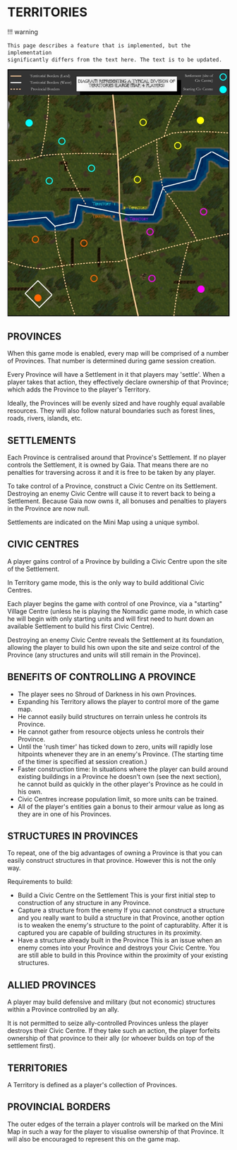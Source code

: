 TERRITORIES
===========

!!! warning

    This page describes a feature that is implemented, but the implementation
    significantly differs from the text here. The text is to be updated.


![Territories3.jpg](territories/Territories3.jpg)

PROVINCES
---------

When this game mode is enabled, every map will be comprised of a number
of Provinces. That number is determined during game session creation.

Every Province will have a Settlement in it that players may 'settle'.
When a player takes that action, they effectively declare ownership of
that Province; which adds the Province to the player's Territory.

Ideally, the Provinces will be evenly sized and have roughly equal
available resources. They will also follow natural boundaries such as
forest lines, roads, rivers, islands, etc.

SETTLEMENTS
-----------

Each Province is centralised around that Province's Settlement. If no
player controls the Settlement, it is owned by Gaia. That means there
are no penalties for traversing across it and it is free to be taken by
any player.

To take control of a Province, construct a Civic Centre on its
Settlement. Destroying an enemy Civic Centre will cause it to revert
back to being a Settlement. Because Gaia now owns it, all bonuses and
penalties to players in the Province are now null.

Settlements are indicated on the Mini Map using a unique symbol.

CIVIC CENTRES
-------------

A player gains control of a Province by building a Civic Centre upon the
site of the Settlement.

In Territory game mode, this is the only way to build additional Civic
Centres.

Each player begins the game with control of one Province, via a
"starting" Village Centre (unless he is playing the Nomadic game mode,
in which case he will begin with only starting units and will first need
to hunt down an available Settlement to build his first Civic Centre).

Destroying an enemy Civic Centre reveals the Settlement at its
foundation, allowing the player to build his own upon the site and seize
control of the Province (any structures and units will still remain in
the Province).

BENEFITS OF CONTROLLING A PROVINCE
----------------------------------

* The player sees no Shroud of Darkness in his own Provinces.
* Expanding his Territory allows the player to control more of the game map.
 * He cannot easily build structures on terrain unless he controls its Province.
 * He cannot gather from resource objects unless he controls their Province.
* Until the 'rush timer' has ticked down to zero, units will rapidly lose hitpoints whenever they are in an enemy's Province. (The starting time of the timer is specified at session creation.)
* Faster construction time: In situations where the player can build around existing buildings in a Province he doesn't own (see the next section), he cannot build as quickly in the other player's Province as he could in his own.
* Civic Centres increase population limit, so more units can be trained.
* All of the player's entities gain a bonus to their armour value as long as they are in one of his Provinces.

STRUCTURES IN PROVINCES
-----------------------

To repeat, one of the big advantages of owning a Province is that you
can easily construct structures in that province. However this is not
the only way.

Requirements to build:

* Build a Civic Centre on the Settlement
  This is your first initial step to construction of any structure in any Province.
* Capture a structure from the enemy
  If you cannot construct a structure and you really want to build a structure in that Province, another option is to weaken the enemy's structure to the point of capturablity. After it is captured you are capable of building structures in its proximity.
* Have a structure already built in the Province
  This is an issue when an enemy comes into your Province and destroys your Civic Centre. You are still able to build in this Province within the proximity of your existing structures.

ALLIED PROVINCES
----------------

A player may build defensive and military (but not economic) structures
within a Province controlled by an ally.

It is not permitted to seize ally-controlled Provinces unless the player
destroys their Civic Centre. If they take such an action, the player
forfeits ownership of that province to their ally (or whoever builds on
top of the settlement first).

TERRITORIES
-----------

A Territory is defined as a player's collection of Provinces.

PROVINCIAL BORDERS
------------------

The outer edges of the terrain a player controls will be marked on the
Mini Map in such a way for the player to visualise ownership of that
Province. It will also be encouraged to represent this on the game map.

